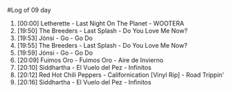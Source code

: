 #Log of 09 day

1. [00:00] Letherette - Last Night On The Planet - WOOTERA
1. [19:50] The Breeders - Last Splash - Do You Love Me Now?
1. [19:53] Jónsi - Go - Go Do
1. [19:55] The Breeders - Last Splash - Do You Love Me Now?
1. [19:59] Jónsi - Go - Go Do
1. [20:09] Fuimos Oro - Fuimos Oro - Aire de Invierno
1. [20:10] Siddhartha - El Vuelo del Pez - Infinitos
1. [20:12] Red Hot Chili Peppers - Californication [Vinyl Rip] - Road Trippin'
1. [20:16] Siddhartha - El Vuelo del Pez - Infinitos

